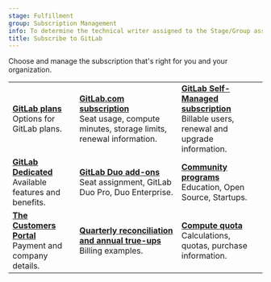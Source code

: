 ```yaml
---
stage: Fulfillment
group: Subscription Management
info: To determine the technical writer assigned to the Stage/Group associated with this page, see https://handbook.gitlab.com/handbook/product/ux/technical-writing/#assignments
title: Subscribe to GitLab
---
```


Choose and manage the subscription that's right for you and your organization.

|  |  |  |
|--|--|--|
| [**GitLab plans**](choosing_subscription.md)<br>Options for GitLab plans. | [**GitLab.com subscription**](gitlab_com/_index.md)<br>Seat usage, compute minutes, storage limits, renewal information. | [**GitLab Self-Managed subscription**](self_managed/_index.md)<br>Billable users, renewal and upgrade information. |
| [**GitLab Dedicated**](gitlab_dedicated/_index.md)<br>Available features and benefits. | [**GitLab Duo add-ons**](subscription-add-ons.md)<br> Seat assignment, GitLab Duo Pro, Duo Enterprise. | [**Community programs**](community_programs.md)<br>Education, Open Source, Startups. |
| [**The Customers Portal**](customers_portal.md)<br>Payment and company details. | [**Quarterly reconciliation and annual true-ups**](quarterly_reconciliation.md)<br>Billing examples. | [**Compute quota**](../ci/pipelines/compute_minutes.md)<br>Calculations, quotas, purchase information. |
